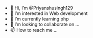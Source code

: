 - 👋 Hi, I’m @Priyanshusingh129
- 👀 I’m interested in Web development 
- 🌱 I’m currently learning php
- 💞️ I’m looking to collaborate on ...
- 📫 How to reach me ...

<!---
Priyanshusingh129/Priyanshusingh129 is a ✨ special ✨ repository because its `README.md` (this file) appears on your GitHub profile.
You can click the Preview link to take a look at your changes.
--->
